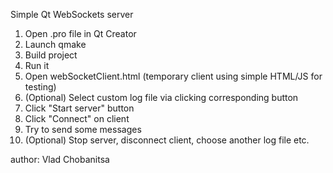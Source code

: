 Simple Qt WebSockets server

1. Open .pro file in Qt Creator
2. Launch qmake
3. Build project
4. Run it
5. Open webSocketClient.html (temporary client using simple HTML/JS for testing)
6. (Optional) Select custom log file via clicking corresponding button
7. Click "Start server" button
8. Click "Connect" on client
9. Try to send some messages
10. (Optional) Stop server, disconnect client, choose another log file etc.



author: Vlad Chobanitsa